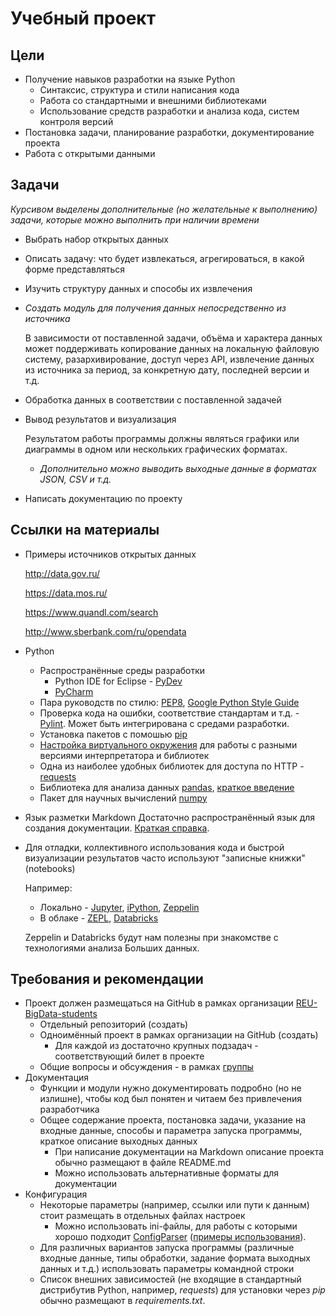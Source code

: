 # Учебный проект

## Цели
* Получение навыков разработки на языке Python
  * Синтаксис, структура и стили написания кода
  * Работа со стандартными и внешними библиотеками
  * Использование средств разработки и анализа кода, систем контроля версий
* Постановка задачи, планирование разработки, документирование проекта
* Работа с открытыми данными

## Задачи
_Курсивом выделены дополнительные (но желательные к выполнению) задачи, которые
можно выполнить при наличии времени_

  * Выбрать набор открытых данных

  * Описать задачу: что будет извлекаться, агрегироваться, в какой форме представляться

  * Изучить структуру данных и способы их извлечения
 
  * _Создать модуль для получения данных непосредственно из источника_
   
    В зависимости от поставленной задачи, объёма и характера данных может поддерживать
    копирование данных на локальную файловую систему, разархивирование, доступ через API,
    извлечение данных из источника за период, за конкретную дату, последней версии и т.д.

  * Обработка данных в соответствии с поставленной задачей

  * Вывод результатов и визуализация
   
    Результатом работы программы должны являться графики или диаграммы в одном или нескольких графических форматах.
   
    * _Дополнительно можно выводить выходные данные в форматах JSON, CSV и т.д._

  * Написать документацию по проекту
 

## Ссылки на материалы
* Примеры источников открытых данных

    http://data.gov.ru/
 
    https://data.mos.ru/
 
    https://www.quandl.com/search
 
    http://www.sberbank.com/ru/opendata

* Python
  * Распространённые среды разработки
    * Python IDE for Eclipse - [PyDev](http://www.pydev.org/)
    * [PyCharm](https://www.jetbrains.com/pycharm/)
  * Пара руководств по стилю: [PEP8](https://pep8.ru/doc/pep8/), [Google Python Style Guide](https://google.github.io/styleguide/pyguide.html)
  * Проверка кода на ошибки, соответствие стандартам и т.д. - [Pylint](https://www.pylint.org/). Может быть интегрирована с средами разработки.
  * Установка пакетов с помошью [pip](https://pythonworld.ru/osnovy/pip.html)
  * [Настройка виртуального окружения](http://itman.in/python-windows-virtualenv/#Virtualenv)
  для работы с разными версиями интерпретатора и библиотек
  * Одна из наиболее удобных библиотек для доступа по HTTP - [requests](http://docs.python-requests.org/en/master/#)
  * Библиотека для анализа данных [pandas](https://pandas.pydata.org/), [краткое введение](https://khashtamov.com/ru/pandas-introduction/)
  * Пакет для научных вычислений [numpy](http://www.numpy.org/)
* Язык разметки Markdown
  Достаточно распространённый язык для создания документации. [Краткая справка](https://guides.github.com/features/mastering-markdown/).

* Для отладки, коллективного использования кода и быстрой визуализации результатов часто используют "записные книжки" (notebooks)

  Например:

  * Локально - [Jupyter](http://jupyter.org/), [iPython](https://ipython.org/), [Zeppelin](https://zeppelin.apache.org/)
  * В облаке - [ZEPL](https://www.zepl.com/), [Databricks](https://community.cloud.databricks.com)

  Zeppelin и Databricks будут нам полезны при знакомстве с технологиями анализа Больших данных.


## Требования и рекомендации

* Проект должен размещаться на GitHub в рамках организации [REU-BigData-students](https://github.com/REU-BigData-students)
  * Отдельный репозиторий (создать)
  * Одноимённый проект в рамках организации на GitHub (создать)
    * Для каждой из достаточно крупных подзадач - соответствующий билет в проекте
  * Общие вопросы и обсуждения - в рамках [группы](https://github.com/orgs/REU-BigData-students/teams/mini-projects)
* Документация
  * Функции и модули нужно документировать подробно (но не излишне), чтобы код был понятен и читаем без привлечения разработчика
  * Общее содержание проекта, постановка задачи, указание на входные данные, способы и параметра запуска программы, краткое описание выходных данных
    * При написание документации на Markdown описание проекта обычно размещают в файле README.md
    * Можно использовать альтернативные форматы для документации   
* Конфигурация
    * Некоторые параметры (например, ссылки или пути к данным) стоит размещать в отдельных файлах настроек
      * Можно использовать ini-файлы, для работы с которыми хорошо подходит [ConfigParser](https://docs.python.org/3/library/configparser.html) ([примеры использования](https://python-scripts.com/configparser-python-example)).
    * Для различных вариантов запуска программы (различные входные данные, типы обработки, задание формата выходных данных и т.д.) использовать параметры командной строки
    * Список внешних зависимостей (не входящие в стандартный дистрибутив Python, например, _requests_) для установки через _pip_ обычно размещают в _requirements.txt_.






